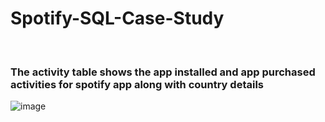 # Spotify-SQL-Case-Study

<br>

### The activity table shows the app installed and app purchased activities for spotify app along with country details <br>
![image](https://user-images.githubusercontent.com/49179641/232316521-09bde94e-5532-4d2d-9daf-6bdbf543ef85.png)

